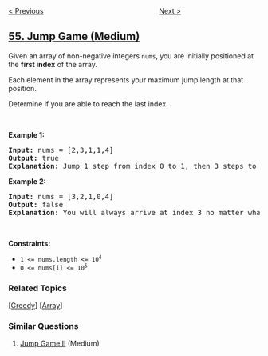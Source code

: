 <!--|This file generated by command(leetcode description); DO NOT EDIT.    |-->
<!--+----------------------------------------------------------------------+-->
<!--|@author    openset <openset.wang@gmail.com>                           |-->
<!--|@link      https://github.com/openset                                 |-->
<!--|@home      https://github.com/openset/leetcode                        |-->
<!--+----------------------------------------------------------------------+-->

[< Previous](../spiral-matrix "Spiral Matrix")
　　　　　　　　　　　　　　　　
[Next >](../merge-intervals "Merge Intervals")

## [55. Jump Game (Medium)](https://leetcode.com/problems/jump-game "跳跃游戏")

<p>Given an array of non-negative integers <code>nums</code>, you are initially positioned at the <strong>first index</strong> of the array.</p>

<p>Each element in the array represents your maximum jump length at that position.</p>

<p>Determine if you are able to reach the last index.</p>

<p>&nbsp;</p>
<p><strong>Example 1:</strong></p>

<pre>
<strong>Input:</strong> nums = [2,3,1,1,4]
<strong>Output:</strong> true
<strong>Explanation:</strong> Jump 1 step from index 0 to 1, then 3 steps to the last index.
</pre>

<p><strong>Example 2:</strong></p>

<pre>
<strong>Input:</strong> nums = [3,2,1,0,4]
<strong>Output:</strong> false
<strong>Explanation:</strong> You will always arrive at index 3 no matter what. Its maximum jump length is 0, which makes it impossible to reach the last index.
</pre>

<p>&nbsp;</p>
<p><strong>Constraints:</strong></p>

<ul>
	<li><code>1 &lt;= nums.length &lt;= 10<sup>4</sup></code></li>
	<li><code>0 &lt;= nums[i] &lt;= 10<sup>5</sup></code></li>
</ul>

### Related Topics
  [[Greedy](../../tag/greedy/README.md)]
  [[Array](../../tag/array/README.md)]

### Similar Questions
  1. [Jump Game II](../jump-game-ii) (Medium)
